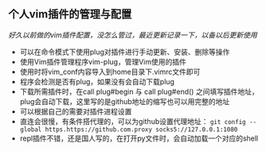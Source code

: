 ## 个人vim插件的管理与配置
*好久以前做的vim插件配置，没怎么管过，最近更新记录一下，以备以后更新使用*
- 可以在命令模式下使用plug对插件进行手动更新、安装、删除等操作
- 使用Vim插件管理程序vim-plug，管理Vim使用的插件
- 使用时将vim_conf内容导入到home目录下.vimrc文件即可
- 程序会检测是否有plug，如果没有会自动下载plug
- 下载所需插件时，在call  plug#begin 与 call plug#end() 之间填写插件地址，plug会自动下载，这里写的是github地址的缩写也可以用完整的地址
- 可以根据自己的需要对插件进程设置
- 直连会很慢，有条件搭代理的，可以为github设置代理地址： `git config --global https.https://github.com.proxy socks5://127.0.0.1:1080`
- repl插件不错，还是国人写的，在打开py文件时，会自动加载一个对应的shell
